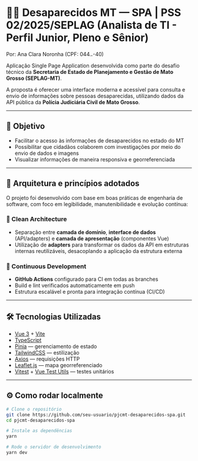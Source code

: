 # 🕵️‍♀️ Desaparecidos MT — SPA | PSS 02/2025/SEPLAG (Analista de TI - Perfil Junior, Pleno e Sênior)

Por: Ana Clara Noronha (CPF: 044.***.***-40)

Aplicação Single Page Application desenvolvida como parte do desafio técnico da **Secretaria de Estado de Planejamento e Gestão de Mato Grosso (SEPLAG-MT)**.

A proposta é oferecer uma interface moderna e acessível para consulta e envio de informações sobre pessoas desaparecidas, utilizando dados da API pública da **Polícia Judiciária Civil de Mato Grosso**.

---

## 🎯 Objetivo

- Facilitar o acesso às informações de desaparecidos no estado do MT
- Possibilitar que cidadãos colaborem com investigações por meio do envio de dados e imagens
- Visualizar informações de maneira responsiva e georreferenciada

---

## 🧠 Arquitetura e princípios adotados

O projeto foi desenvolvido com base em boas práticas de engenharia de software, com foco em legibilidade, manutenibilidade e evolução contínua:

### 🧼 Clean Architecture

- Separação entre **camada de domínio**, **interface de dados** (API/adapters) e **camada de apresentação** (componentes Vue)
- Utilização de **adapters** para transformar os dados da API em estruturas internas reutilizáveis, desacoplando a aplicação da estrutura externa

### 🔁 Continuous Development

- **GitHub Actions** configurado para CI em todas as branches
- Build e lint verificados automaticamente em push
- Estrutura escalável e pronta para integração contínua (CI/CD)

---

## 🛠️ Tecnologias Utilizadas

- [Vue 3](https://vuejs.org/) + [Vite](https://vitejs.dev/)
- [TypeScript](https://www.typescriptlang.org/)
- [Pinia](https://pinia.vuejs.org/) — gerenciamento de estado
- [TailwindCSS](https://tailwindcss.com/) — estilização
- [Axios](https://axios-http.com/) — requisições HTTP
- [Leaflet.js](https://leafletjs.com/) — mapa georreferenciado
- [Vitest](https://vitest.dev/) + [Vue Test Utils](https://test-utils.vuejs.org/) — testes unitários

---

## ⚙️ Como rodar localmente

```bash
# Clone o repositório
git clone https://github.com/seu-usuario/pjcmt-desaparecidos-spa.git
cd pjcmt-desaparecidos-spa

# Instale as dependências
yarn

# Rode o servidor de desenvolvimento
yarn dev
